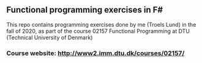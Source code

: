 ## Functional programming exercises in F#

This repo contains programming exercises done by me (Troels Lund) in the fall of 2020, as part of the course 02157 Functional Programming at DTU (Technical University of Denmark)

### Course website: http://www2.imm.dtu.dk/courses/02157/
